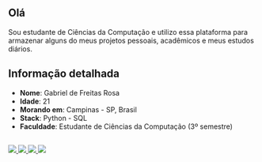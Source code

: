 ## Olá

Sou estudante de Ciências da Computação e utilizo essa plataforma para armazenar alguns do meus projetos pessoais, acadêmicos e meus estudos diários.

## Informação detalhada

* **Nome**: Gabriel de Freitas Rosa
* **Idade**: 21
* **Morando em**: Campinas - SP, Brasil
* **Stack**: Python - SQL 
* **Faculdade**: Estudante de Ciências da Computação (3º semestre)

##

<div>
<a target='_blank' href="https://twitter.com/gfreitasrosa">
  <img src="https://img.shields.io/badge/Twitter-1DA1F2?style=for-the-badge&logo=twitter&logoColor=white">
</a>
<a target='_blank' href="https://instagram.com/gfreitasrosa">
  <img src="https://img.shields.io/badge/Instagram-E4405F?style=for-the-badge&logo=instagram&logoColor=white">
</a>
<a href = "mailto:gfreitasrosa27@gmail.com">
  <img src="https://img.shields.io/badge/-Gmail-%23333?style=for-the-badge&logo=gmail&logoColor=white" target="_blank">
</a>
<a href="https://www.linkedin.com/in/gfreitasrosa" target="_blank">
  <img src="https://img.shields.io/badge/-LinkedIn-%230077B5?style=for-the-badge&logo=linkedin&logoColor=white" target="_blank">
</a>
</div>
